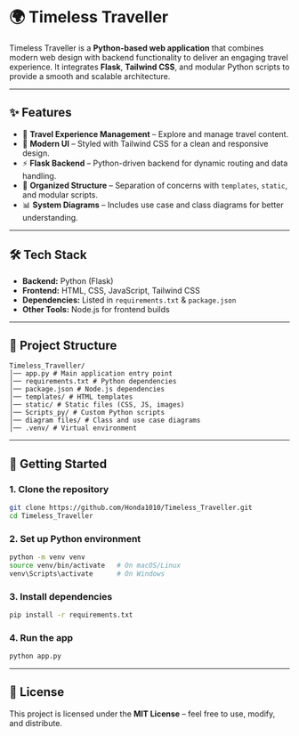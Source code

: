# 🌍 Timeless Traveller  

Timeless Traveller is a **Python-based web application** that combines modern web design with backend functionality to deliver an engaging travel experience. It integrates **Flask**, **Tailwind CSS**, and modular Python scripts to provide a smooth and scalable architecture.  

---

## ✨ Features  

- 🧳 **Travel Experience Management** – Explore and manage travel content.  
- 🎨 **Modern UI** – Styled with Tailwind CSS for a clean and responsive design.  
- ⚡ **Flask Backend** – Python-driven backend for dynamic routing and data handling.  
- 📂 **Organized Structure** – Separation of concerns with `templates`, `static`, and modular scripts.  
- 📊 **System Diagrams** – Includes use case and class diagrams for better understanding.  

---

## 🛠️ Tech Stack  

- **Backend:** Python (Flask)  
- **Frontend:** HTML, CSS, JavaScript, Tailwind CSS  
- **Dependencies:** Listed in `requirements.txt` & `package.json`  
- **Other Tools:** Node.js for frontend builds  

---

## 📂 Project Structure  

```text
Timeless_Traveller/
│── app.py # Main application entry point
│── requirements.txt # Python dependencies
│── package.json # Node.js dependencies
│── templates/ # HTML templates
│── static/ # Static files (CSS, JS, images)
│── Scripts_py/ # Custom Python scripts
│── diagram files/ # Class and use case diagrams
│── .venv/ # Virtual environment
```

---

## 🚀 Getting Started  

### 1. Clone the repository  
```bash
git clone https://github.com/Honda1010/Timeless_Traveller.git
cd Timeless_Traveller
```
### 2. Set up Python environment
```bash
python -m venv venv
source venv/bin/activate   # On macOS/Linux
venv\Scripts\activate      # On Windows
```
### 3. Install dependencies
```bash
pip install -r requirements.txt
```
### 4. Run the app
```bash
python app.py
```
---

## 📄 License

This project is licensed under the **MIT License** – feel free to use, modify, and distribute.
